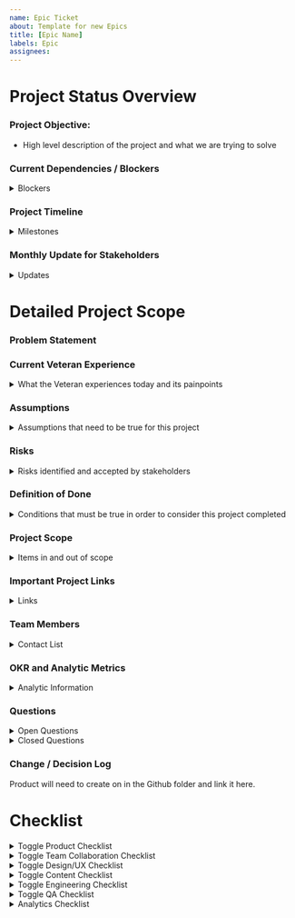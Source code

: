 ```yaml
---
name: Epic Ticket
about: Template for new Epics
title: [Epic Name]
labels: Epic
assignees:
---
```

<!-- Please fill out all of the relevant sections of this template. Please do not delete any areas of this template. The tickets can be updated as the sections are finished and any section that doesn't need to have info should be labeled as NA -->


# Project Status Overview

### Project Objective:

- High level description of the project and what we are trying to solve

 
### Current Dependencies / Blockers
<details>
<summary>Blockers</summary>

|Blocker | Team / Owner | Est to Resolution |
|-------|---------|-------| 
| Internal dependency ? |   |
| External dependency ?  |   |
|  |   |


</details>


### Project Timeline
<details>
<summary>Milestones</summary>

|Step | Timing | 
|-------| ---------| 
|Sprint 0 - Discovery |    |
|Step 1 - Strategy |   |
|Step 2 - Design  |   |
|Step 3 - Building / Implementing |   |
| 100% Release |  |
|Step 4 - Post Verification|   |
</details>



### Monthly Update for Stakeholders
<details>
<summary>Updates</summary>

|Month| Project Health | Progress & Key Accomplishments| Issues/Risks/Blockers|
|-------| ---------|--------|---------|
|Month Year | 
|Month Year| .....
|Month Year|
|Month Year|
</details>

# Detailed Project Scope 

### Problem Statement

### Current Veteran Experience 
<details>
<summary>What the Veteran experiences today and its painpoints</summary>

**Veteran Experience**

**Veteran Painpoints**

</details>

### Assumptions 

<details>
<summary>Assumptions that need to be true for this project</summary>

 1.)
 
 2.) 
 
 3.) 
 
 
</details>

### Risks 

<details>
<summary>Risks identified and accepted by stakeholders</summary>

 1.)
 
 2.) 
 
 3.) 
 
 
</details>

### Definition of Done 
<details>
<summary>Conditions that must be true in order to consider this project completed</summary>

|Item | Completed | 
|-------| ---------|
| | | 
| | | 

</details>

### Project Scope
<details>
<summary>Items in and out of scope</summary>

|In Scope | Out of Scope| 
|-------| ---------|
| | | 
| | | 

</details>

### Important Project Links 
<details>
<summary>Links</summary>
 
- Github Epic
- Github VA Mobile Page
- - Product Brief
- Product Canvas
- Design 
   - Discovery
   - Mockups
   - Final Design
   - Figma File
- Research
   - Research Plan
   - Research Results and Findings
-Analytics
-Decision Log 
</details>

### Team Members

<details>
<summary>Contact List</summary>

**VA:**
- **Mobile OCTO Product Leads:** Rachel Han or  Ryan Thurlwell
- **VA OCTO Product Leads:** 
- **External Team 1 & Role:**
- **External Team 1 & Role:**


**Ad Hoc:** 
- **Mobile Team**: Global, Health and Benefits, Design System, QA, API 
- **Mobile Team Lead:** 
- **FE Engineering:**
- **BE Engineering:** 
- **Design:**
- **Content**
- **QA:**
- **Mobile Teams that are involved:** Global, Health and Benefits, Design System, QA, API 


</details>

### OKR and Analytic Metrics 
<details>
<summary>Analytic Information </summary>

**What KPIs / OKRS are the focus of this project?**

1.) 

2.) 

**The link to the project's analytical dashboard**



|What we are measuring | Why | How / Event Name |
|-------| ---------| ----- |
| How will we determine this is a success?  | | |
| How will we determine if this is not a success? | | |

|Analytic Event| What is it measuring | How to use it to measure |
|-------| ---------| ----- |
| | | 
| | | 

</details>


### Questions 
<details>
<summary>Open Questions</summary>
 
 - How are we measuring success? 
 
 - What is MVP and what is out of scope?
   
 - Has there been existing research or work done on this project before?
   
 - Is this work being done within the VA today (ex. web) 
 
</details>

<details>
<summary>Closed Questions</summary>

| Question |  Answer | Owner |
|--------|----------|------|
| | | |
| | | |

</details>

### Change / Decision Log 

Product will need to create on in the Github folder and link it here. 


# Checklist

<details>
  <summary>Toggle Product Checklist</summary>

**Project Kickoff & Requirements Gathering**
   - [ ] PM to create new Github epic and fill out accordingly (Type - Epic, Template - Epic Ticket
       - [ ]  Updated so it is seen in Mobile and External Github Boards - may need to view this epic in Github and not Zenhub
   - [ ] PM to create new Github folder for feature or update existing
       - [ ] Create a separate document for the project's decision log - link it here  
   - [ ] Project Kickoff session to review problem statement, Veteran experience, and goals with stakeholders
   - [ ] Determine team roles, responsibilities, approvers with stakeholders
   - [ ] Determine future cadance reviews with stakeholders 
   - [ ] Review dependencies 
   - [ ] Scope finalized or approved by Mobile POs
   - [ ] PM to create and/ or link Product Brief
   - [ ] Other: 


**Pre-Production Readiness**
- [ ] PM to update [Call Center Guide](https://github.com/department-of-veterans-affairs/va.gov-team/tree/master/products/va-mobile-app/releases/Call%20Center%20Docs)
    - [ ] Coordinate with contact center support teams to have guide out before feature in production 
- [ ] PM to determine if In-App What’s New feature needs to be used and coordinated with Content / Engineering to complete - tickets needed 
    - [ ] If so, will need to determine content before release 
- [ ] PM to determine if VA, Apple, Google App stores need changes and coordinate with UX / Engineering to complete - tickets needed
    - [ ] Apple Store - Content, Whats New, Phone Images, iPad Images 
    - [ ] Google Playstore - Content, Whats New, Phone Images
    - [ ] [VA App Store - Content, Phone Images](https://github.com/department-of-veterans-affairs/va.gov-team/tree/master/products/va-mobile-app/VA.Gov%20App%20Store)
- [ ] UAT complete, if applicable
- [ ] Update demo mode to ensure demo mode matches production
- [ ] Complete automation/detox work for new / updated feature
- [ ] Stakeholder demo completed 
- [ ] Release plan - (slow rollout, 100% release, other) - link to plan 
- [ ] Review existing bugs and open tickets to determine if they need to be include in MVP or considered post-mvp work
    - [ ] If post MVP work - create separate epic to store work 
- [ ] Coordinate with Release coordinator from QA and Release Team on when release is expected 
- [ ] Design work to update hi-res internal files
- [ ] Engineering created successful unit tests 
- [ ] UX has completed visual QA
- [ ] Content has completed content QA
- [ ] Accessibility testing has been completed
- [ ] Demo mode has been updated - MVP
- [ ] QA sign off 
- [ ] Obtain Go/No Go decision from Mobile POs and / or Octo POs for launch
- [ ] PM fills out and completes Epic's checklists 
- [ ] Post launch monitoring plan / post production follow-up
- [ ] Other: 
  
**Feature Go Live**
- [ ] Ensure Waygate/Feature toggle release ticket submitted w/engineering & QA 
  - **Template: Turn on Waygate/Turn off feature flag**
- [ ] Coordinate with content & release coordinator if what’s new in app is required
</details>

<details>
  <summary>Toggle Team Collaboration Checklist</summary>

- [ ] Design Intent & Feasibility discussions
- [ ] PO prioritization determined
- [ ] Dependencies resolved 
- [ ] Determine if Veteran Research is needed, if so link Rsearch Plan
- [ ] UAT Needed, if so link UAT plan
- [ ] Steps process completed and documented
- [ ] Waygate / feature flag needed
- [ ] Update demo mode
- [ ] Accessibility needs
- [ ] Where updates need to be communicated (Team of Teams, MHV Weekly Standup, other, etc) 
- [ ] What approvals will we need (ex. Internal POs, External POs, CAIA, external, etc) 
- [ ] How and when are we going to measure success / failure
- [ ] Does In-App App Store Feedback need to be modified for this project
- [ ] Other:
      
</details>

<details>
  <summary>Toggle Design/UX Checklist</summary>
 
- [ ] If QA testing needed, coordinate with QA agent and assign QA agent to the ticket
- [ ] Review problem/opportunity statement
- [ ] Add questions and assumptions to product brief
- [ ] Add research links to product brief
- [ ] Document high-level research/design plans
- [ ] Create lo/hi fi wireframes & user flows if applicable 
- [ ] Add links to Epic & applicable GitHub folders
- [ ] Socialize designs
- [ ] Sign off received on finalized design - link to approval
- [ ] Design QA / Visual QA approval
- [ ] If QA testing needed, coordinate with QA agent
- [ ] Component review
- [ ] Accessibility review 
- [ ] Design system review
- [ ] Update internal documents
- [ ] Other:
      
</details>

<details>
  <summary>Toggle Content Checklist</summary>
 
- [ ] If QA testing needed, coordinate with QA agent and assign QA agent to the ticket
- [ ] Review product brief and surface any questions, assumptions & risks
- [ ] Participate in project discovery and kickoff activities/ceremonies
- [ ] Complete comparative analysis/content research activities for net-new content
- [ ] Review current content and determine where app may need to differ and potential improvements to share with web
- [ ] Review past VA research and decisions documentation
- [ ] Support Research & UX Design in research sessions and synthesis
- [ ] Make content recommendations for lo-/hi-fi wireframes in collaboration with UX Design
- [ ] Collaborate with Sitewide Content team for alignment, improvements, and sign-off
- [ ] Participate in FE hand off
- [ ] Complete content QA
- [ ] Write copy for What's New In App, if needed 
- [ ] Write copy for app stores' What's New sections, if needed 
- [ ] Write copy for updated screenshots in app stores, if needed 
- [ ] Other:
      
</details>

<details>
  <summary>Toggle Engineering Checklist</summary>
 
- [ ] If QA testing needed, coordinate with QA agent and assign QA agent to the ticket
- [ ] Are UI designs/ specs available/ready? If yes, they should be attached to  attach specs. (We are assuming the design specs have been approved)
- [ ] Are there any deadlines that need to be met?
- [ ] What is the roll out plan? (Do we need a feature toggle? is this going to be available to every user immediately or do we want to roll out to a few users first)
- [ ] Does this project require api integration? if yes, what api endpoint are we integrating with and what is the expected response body?
- [ ] Do we want to capture analytics for this projects (i.e. update GA, add logs to grafana/datadog etc)?If yes, what metrics would we like to capture?
- [ ] Do we need to update our in-app review code to include this new feature?
- [ ] Ensure demo mode is updated and working properly with the latest change/feature
- [ ] Determine what analytics are going into production with MVP 
- [ ] Other: 

</details>

<details>
  <summary>Toggle QA Checklist</summary>
 
- [ ] Team PM creates test plan and assigns to Team QA agent-  Template: QA Test Plan
- [ ] QA agent to monitor and speak up on QA needs for the project
- [ ] Document decision in the decision log regarding QA 
- [ ] Identify test data needs
   - [ ] Determine and document test accounts used 
- [ ] Test plan creation and resolution 
- [ ] Successful testing on all MVP tickets 
- [ ] Reviews open bug tickets pre-production
- [ ] Waygate tasks complete
- [ ] Added new feature cases to the RC in TestRail - MVP 
- [ ] Added feature cases to appropriate section of active cases in TestRail - MVP 
- [ ] Detox UI / Automation work completed - MVP
- [ ] Other:

</details>

<details>
  <summary>Analytics Checklist</summary>
 
- [ ] Discussion on what can and can't be measured pre-design
- [ ] Determine what analytics work is included in for MVP 
- [ ] Document non-mvp analytic needs in Github 
- [ ] Update Analytics section of this epic 
- [ ] Determine if analytics can be tested by QA - if so coordinate with QA 
- [ ] Modify or create dashboard to account for this feature 
- [ ] Determine how long after production that analytics can be measured and reviewed 
- [ ] Other:
 
</details>


